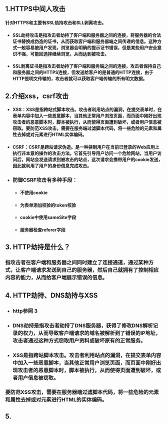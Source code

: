 ## 1.HTTPS中间人攻击

#### 针对HTTPS和主要有SSL劫持攻击和SLL剥离攻击。

- #### SSL劫持攻击是指攻击者劫持了客户端和服务器之间的连接，将服务器的合法证书替换成伪造的证书，从而获取客户端和服务器端之间传递的信息。这种方式一般容易被用户发现，浏览器会明确的提示证书错误，但是某些用户安全意识不强，可能回选择继续浏览，从而达到被攻击。
- #### SSL剥离证书是指攻击者劫持了客户端和服务端之间的连接，攻击者保持自己和服务器之间的HTTPS连接，但发送给客户的是普通的HTTP连接，由于HTTP是明文传输的，攻击者就可以获取客户端传输的所有明文数据。

## 2.介绍xss，csrf攻击

- #### XSS：XSS是指跨站式脚本攻击。攻击者利用站点的漏洞，在提交表单时，在表单内容中加入一些恶意脚本，当其他正常用户浏览页面，而页面中刚好出现攻击者的恶意脚本时，脚本被执行，从而使得页面遭到破坏，或者用户信息被窃取。要防范XSS攻击，需要在服务端过滤脚本代码，将一些危险的元素和属性去掉或对元素进行HTML实体编码。

- #### CSRF：CSRF是跨站请求伪造。是一种挟制用户在当前已登录的Web应用上执行非本意的操作的攻击方法。它首先引导用户访问一个危险网站，当用户访问后，网站会发送请求到被攻击的站点，这次请求会携带用户的cookie发送，因此就利用了用户的身份信息完成攻击。

- ### 防御CSRF攻击有多种手段：

  - #### 不使用cookie

  - #### 为表单添加校验的token校验

  - #### cookie中使用sameSite字段

  - #### 服务器检查referer字段

## 3. HTTP劫持是什么？

### 指攻击者在客户端和服务器之间同时建立了连接通道，通过某种方式，让客户端请求发送到自己的服务器，然后自己就拥有了控制相应内容的能力，从而给客户端展示错误的信息。

## 4. HTTP劫持、DNS劫持与XSS

- ### http参照 3

- ### DNS劫持是指攻击者劫持了DNS服务器，获得了修改DNS解析记录的权力，从而导致客户端请求的域名被解析到了错误的IP地址，攻击者通过这种方式窃取用户资料或破坏原有的正常服务。

- ### XSS是指跨站脚本攻击。攻击者利用站点的漏洞，在提交表单内容中加入一些恶意脚本，当其他正常用户浏览页面，而页面中刚好出现攻击者的恶意脚本时，脚本被执行，从而使得页面遭到破坏，或者用户信息被窃取。

### 要防范XSS攻击，需要在服务器端过滤脚本代码，将一些危险的元素和属性去掉或对元素进行HTML的实体编码。

## 5. 